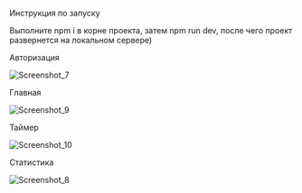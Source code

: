 Инструкция по запуску

Выполните npm i в корне проекта, затем npm run dev, после чего проект развернется на локальном сервере)

Авторизация

![Screenshot_7](https://user-images.githubusercontent.com/111509370/226924755-9783e4fd-0b3e-49f8-900c-1962b7411874.png)

 Главная 
 
 ![Screenshot_9](https://user-images.githubusercontent.com/111509370/226924803-35b14fb2-fda2-49cd-9c57-2152fe1f04e0.png)
 
 Таймер
 
![Screenshot_10](https://user-images.githubusercontent.com/111509370/226924983-15642d00-5f38-411d-8671-2a30af2d71fb.png)

Статистика

![Screenshot_8](https://user-images.githubusercontent.com/111509370/226924900-ef287ff3-19e8-46eb-87ca-8c9b70ff2ecb.png)
